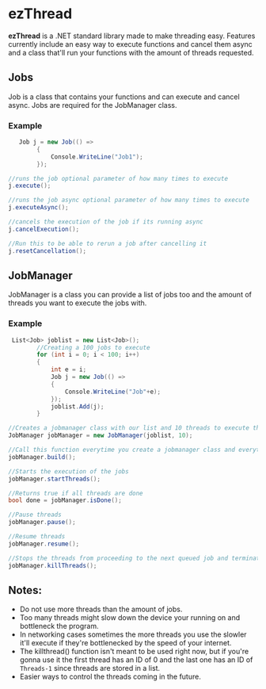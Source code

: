 # ezThread
**ezThread** is a .NET standard library made to make threading easy. Features currently include an easy way to execute functions and cancel them async and a class that'll run your functions with the amount of threads requested.

## Jobs

Job is a class that contains your functions and can execute and cancel async.
Jobs are required for the JobManager class.
### Example

   
```csharp
   Job j = new Job(() =>
        {
            Console.WriteLine("Job1");
        });

//runs the job optional parameter of how many times to execute
j.execute();

//runs the job async optional parameter of how many times to execute
j.executeAsync();

//cancels the execution of the job if its running async
j.cancelExecution();

//Run this to be able to rerun a job after cancelling it
j.resetCancellation();
```
## JobManager

JobManager is a class you can provide a list of jobs too and the amount of threads you want to execute the jobs with.
### Example

 
```csharp
 List<Job> joblist = new List<Job>();
        //Creating a 100 jobs to execute
        for (int i = 0; i < 100; i++)
        {
            int e = i;
            Job j = new Job(() =>
            {
                Console.WriteLine("Job"+e);
            });
            joblist.Add(j);
        }

//Creates a jobmanager class with our list and 10 threads to execute them with
JobManager jobManager = new JobManager(joblist, 10);

//Call this function everytime you create a jobmanager class and everytime you remove or add a job using addJob() or removeJob()
jobManager.build();

//Starts the execution of the jobs
jobManager.startThreads();

//Returns true if all threads are done
bool done = jobManager.isDone();

//Pause threads
jobManager.pause();

//Resume threads
jobManager.resume();

//Stops the threads from proceeding to the next queued job and terminates them
jobManager.killThreads();
```
## Notes:

 - Do not use more threads than the amount of jobs.
 - Too many threads might slow down the device your running on and bottleneck the program.
 - In networking cases sometimes the more threads you use the slowler it'll execute if they're bottlenecked by the speed of your internet.
 - The killthread() function isn't meant to be used right now, but if you're gonna use it the first thread has an ID of 0 and the last one has an ID of `Threads-1` since threads are stored in a list.
 -  Easier ways to control the threads coming in the future.